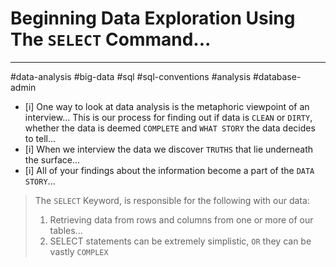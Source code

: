 # Beginning Data Exploration Using The `SELECT` Command...
---
#data-analysis #big-data #sql #sql-conventions #analysis #database-admin 

- [i] One way to look at data analysis is the metaphoric viewpoint of an interview... This is our process for finding out if data is `CLEAN` or `DIRTY`, whether the data is deemed `COMPLETE` and `WHAT STORY` the data decides to tell... 
- [i] When we interview the data we discover `TRUTHS` that lie underneath the surface...
- [i] All of your findings about the information become a part of the `DATA STORY`...

> The `SELECT` Keyword, is responsible for the following with our data: 
> 	1) Retrieving data from rows and columns from one or more of our tables... 
> 	2) SELECT statements can be extremely simplistic, `OR` they can be vastly `COMPLEX`

